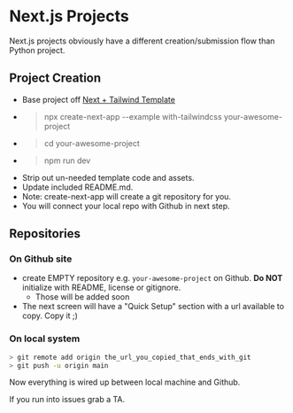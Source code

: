 # Next.js Projects

Next.js projects obviously have a different creation/submission flow than Python project.

## Project Creation

- Base project off [Next + Tailwind Template](https://github.com/vercel/next.js/tree/canary/examples/with-tailwindcss)
- > npx create-next-app --example with-tailwindcss your-awesome-project
- > cd your-awesome-project
- > npm run dev
- Strip out un-needed template code and assets.
- Update included README.md.
- Note: create-next-app will create a git repository for you.
- You will connect your local repo with Github in next step.

## Repositories

### On Github site

- create EMPTY repository e.g. `your-awesome-project` on Github. **Do NOT** initialize with README, license or gitignore.
  - Those will be added soon
- The next screen will have a "Quick Setup" section with a url available to copy. Copy it ;)

### On local system

```sh
> git remote add origin the_url_you_copied_that_ends_with_git
> git push -u origin main
```

Now everything is wired up between local machine and Github.

If you run into issues grab a TA.
